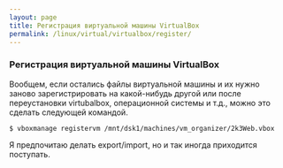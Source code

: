 ```yaml
---
layout: page
title: Регистрация виртуальной машины VirtualBox
permalink: /linux/virtual/virtualbox/register/
---
```



### Регистрация виртуальной машины VirtualBox

Вообщем, если остались файлы виртуальной машины и их нужно заново зарегистрировать на какой-нибудь другой или после переустановки virtubalbox, операционной системы и т.д., можно это сделать следующей командой.


    $ vboxmanage registervm /mnt/dsk1/machines/vm_organizer/2k3Web.vbox


Я предпочитаю делать export/import, но и так иногда приходится поступать.
